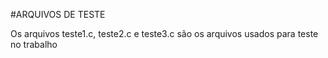 #ARQUIVOS DE TESTE

Os arquivos teste1.c, teste2.c e teste3.c são os arquivos usados para teste no trabalho